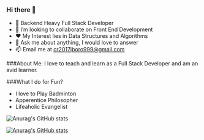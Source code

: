 ### Hi there 👋

- 🔭 Backend Heavy Full Stack Developer
- 👯 I’m looking to collaborate on Front End Development
- ❤️ My Interest lies in Data Structures and Algorithms
- 💬 Ask me about anything, I would love to answer
- 📫 Email me at cr2017jboro999@gmail.com

###About Me:
I love to teach and learn as a Full Stack Developer and am an avid learner.

###What I do for Fun?
- I love to Play Badminton
- Apperentice Philosopher
- Lifeaholic Evangelist

![Anurag's GitHub stats](https://github-readme-stats.vercel.app/api?username=JugalBoro&show_icons=true&theme=radical)

[![Anurag's GitHub stats](https://github-readme-stats.vercel.app/api?username=JugalBoro)](https://github.com/anuraghazra/github-readme-stats)
